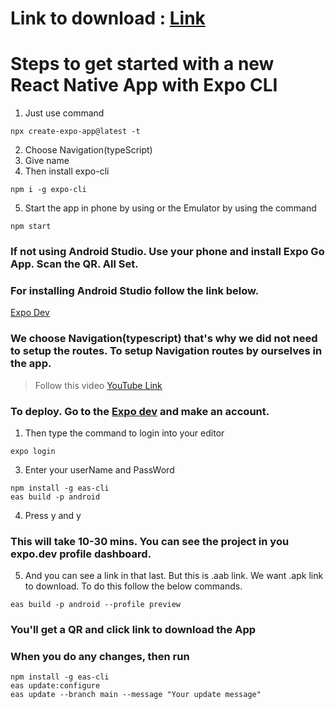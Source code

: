 # Link to download : [Link](https://expo.dev/artifacts/eas/m93eLnbVGMoGLcgUxLq7fU.apk)

# Steps to get started with a new React Native App with Expo CLI

1. Just use command
```
npx create-expo-app@latest -t
```
2. Choose Navigation(typeScript)
3. Give name
4. Then install expo-cli
```
npm i -g expo-cli
```
5. Start the app in phone by using or the Emulator by using the command
```
npm start
```

### If not using Android Studio. Use your phone and install Expo Go App. Scan the QR. All Set.
### For installing Android Studio follow the link below.
[Expo Dev](https://docs.expo.dev/get-started/set-up-your-environment/?mode=expo-go&platform=android&device=simulated)

### We choose Navigation(typescript) that's why we did not need to setup the routes. To setup Navigation routes by ourselves in the app.
> Follow this video
[YouTube Link](https://youtu.be/Z20nUdAUGmM?si=KpH04bbhUpmKu1Xc)

### To deploy. Go to the [Expo dev](https://expo.dev) and make an account.

1. Then type the command to login into your editor
```
expo login
```
3. Enter your userName and PassWord
```
npm install -g eas-cli
eas build -p android
```
4. Press y and y
### This will take 10-30 mins. You can see the project in you expo.dev profile dashboard.
5. And you can see a link in that last. But this is .aab link. We want .apk link to download. To do this follow the below commands.
```
eas build -p android --profile preview
```
### You'll get a QR  and click link to download the App

### When you do any changes, then run
```
npm install -g eas-cli
eas update:configure
eas update --branch main --message "Your update message"
```
